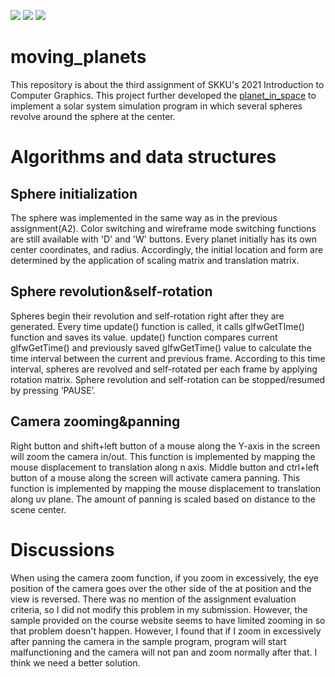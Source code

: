 <img src="https://img.shields.io/badge/C-A8B9CC?style=flat&logo=C&logoColor=white"/> <img src="https://img.shields.io/badge/C++-00599C?style=flat&logo=C++&logoColor=white"/> <img src="https://img.shields.io/badge/OpenGL-5586A4?style=flat&logo=OpenGL&logoColor=white"/>
# moving_planets
This repository is about the third assignment of SKKU's 2021 Introduction to Computer Graphics. This project further developed the [planet_in_space](https://github.com/dipreez/planet_in_space) to implement a solar system simulation program in which several spheres revolve around the sphere at the center.

# Algorithms and data structures
## Sphere initialization
The sphere was implemented in the same way as in the previous
assignment(A2). Color switching and wireframe mode switching functions
are still available with 'D' and 'W' buttons. Every planet initially has its
own center coordinates, and radius. Accordingly, the initial location and
form are determined by the application of scaling matrix and translation
matrix.
## Sphere revolution&self-rotation
Spheres begin their revolution and self-rotation right after they are
generated. Every time update() function is called, it calls glfwGetTIme()
function and saves its value. update() function compares current
glfwGetTime() and previously saved glfwGetTime() value to calculate the
time interval between the current and previous frame. According to this
time interval, spheres are revolved and self-rotated per each frame by
applying rotation matrix. Sphere revolution and self-rotation can be
stopped/resumed by pressing ‘PAUSE’.
## Camera zooming&panning
Right button and shift+left button of a mouse along the Y-axis in the
screen will zoom the camera in/out. This function is implemented by
mapping the mouse displacement to translation along n axis. Middle
button and ctrl+left button of a mouse along the screen will activate
camera panning. This function is implemented by mapping the mouse
displacement to translation along uv plane. The amount of panning is
scaled based on distance to the scene center.
# Discussions
When using the camera zoom function, if you zoom in excessively,
the eye position of the camera goes over the other side of the at
position and the view is reversed. There was no mention of the
assignment evaluation criteria, so I did not modify this problem in my
submission. However, the sample provided on the course website
seems to have limited zooming in so that problem doesn't happen.
However, I found that if I zoom in excessively after panning the
camera in the sample program, program will start malfunctioning and
the camera will not pan and zoom normally after that. I think we need
a better solution.
